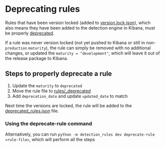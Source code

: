 # Deprecating rules

Rules that have been version locked (added to [version.lock.json](../etc/version.lock.json)), which also means they
have been added to the detection engine in Kibana, must be properly [deprecated](#steps-to-properly-deprecate-a-rule).

If a rule was never version locked (not yet pushed to Kibana or still in non-`production` `maturity`), the rule can
simply be removed with no additional changes, or updated the `maturity = "development"`, which will leave it out of the 
release package to Kibana.


## Steps to properly deprecate a rule

1. Update the `maturity` to `deprecated`
2. Move the rule file to [rules/_deprecated](../rules/_deprecated)
3. Add `deprecation_date` and update `updated_date` to match

Next time the versions are locked, the rule will be added to the [deprecated_rules.json](../etc/deprecated_rules.json)
file.


### Using the deprecate-rule command

Alternatively, you can run `python -m detection_rules dev deprecate-rule <rule-file>`, which will perform all the steps
